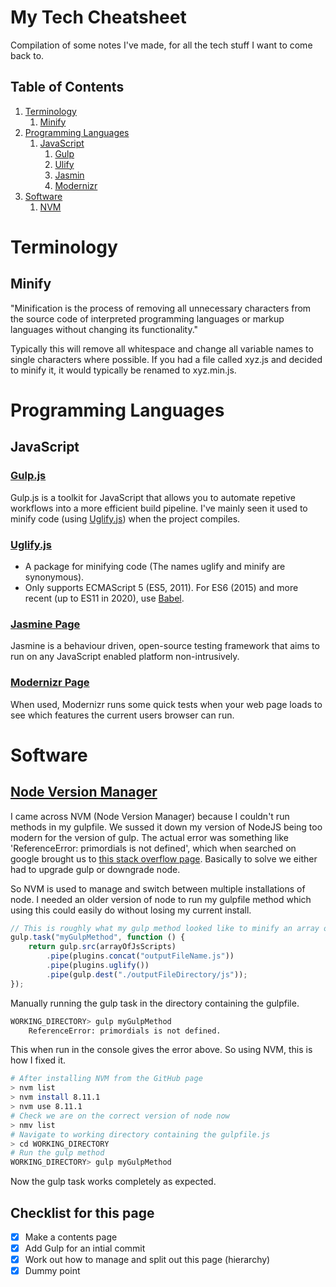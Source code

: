 # My Tech Cheatsheet

Compilation of some notes I've made, for all the tech stuff I want to come back to.

## Table of Contents
1. [Terminology](#terminology)
    1. [Minify](#minify)
2. [Programming Languages](#programminglanguages)
    1. [JavaScript](#javascript)
        1. [Gulp](#gulp)
        2. [Ulify](#uglify)
        3. [Jasmin](#jasmine)
        4. [Modernizr](#modernizr)
3. [Software](#software)
    1. [NVM](#nvm)

# Terminology <a name="terminology"></a>

## Minify <a name="minify"></a>

"Minification is the process of removing all unnecessary characters from the source code of interpreted programming languages or markup languages without changing its functionality."

Typically this will remove all whitespace and change all variable names to single characters where possible. If you had a file called xyz.js and decided to minify it, it would typically be renamed to xyz.min.js. 

# Programming Languages <a name="programminglanguages"></a>

## JavaScript <a name="javascript"></a>

### [Gulp.js](https://gulpjs.com/) <a name="gulp"></a>

Gulp.js is a toolkit for JavaScript that allows you to automate repetive workflows into a more efficient build pipeline. I've mainly seen it used to minify code (using [Uglify.js](#uglify)) when the project compiles.

### [Uglify.js](https://www.npmjs.com/package/uglify-js) <a name="uglify"></a>

- A package for minifying code (The names uglify and minify are synonymous).
- Only supports ECMAScript 5 (ES5, 2011). For ES6 (2015) and more recent (up to ES11 in 2020), use [Babel](https://babeljs.io/).

### [Jasmine Page](https://jasmine.github.io/) <a name="jasmine"></a>

Jasmine is a behaviour driven, open-source testing framework that aims to run on any JavaScript enabled platform non-intrusively.

### [Modernizr Page](https://modernizr.com/) <a name="modernizr"></a>

When used, Modernizr runs some quick tests when your web page loads to see which features the current users browser can run.

# Software <a name="software"></a>

## [Node Version Manager](https://github.com/coreybutler/nvm-windows) <a name="nvm"></a>

I came across NVM (Node Version Manager) because I couldn't run methods in my gulpfile. We sussed it down my version of NodeJS being too modern for the version of gulp. The actual error was something like 'ReferenceError: primordials is not defined', which when searched on google brought us to [this stack overflow page](https://stackoverflow.com/questions/55921442/how-to-fix-referenceerror-primordials-is-not-defined-in-node). Basically to solve we either had to upgrade gulp or downgrade node.

So NVM is used to manage and switch between multiple installations of node. I needed an older version of node to run my gulpfile method which using this could easily do without losing my current install.

```javascript
// This is roughly what my gulp method looked like to minify an array of scripts
gulp.task("myGulpMethod", function () {
	return gulp.src(arrayOfJsScripts)
		.pipe(plugins.concat("outputFileName.js"))
		.pipe(plugins.uglify())
		.pipe(gulp.dest("./outputFileDirectory/js"));
});
```

Manually running the gulp task in the directory containing the gulpfile.

```bash
WORKING_DIRECTORY> gulp myGulpMethod
    ReferenceError: primordials is not defined.
```

This when run in the console gives the error above. So using NVM, this is how I fixed it.

```bash
# After installing NVM from the GitHub page
> nvm list
> nvm install 8.11.1
> nvm use 8.11.1
# Check we are on the correct version of node now
> nmv list
# Navigate to working directory containing the gulpfile.js
> cd WORKING_DIRECTORY
# Run the gulp method
WORKING_DIRECTORY> gulp myGulpMethod
```

Now the gulp task works completely as expected.

## Checklist for this page

- [x] Make a contents page
- [x] Add Gulp for an intial commit
- [x] Work out how to manage and split out this page (hierarchy)
- [x] Dummy point